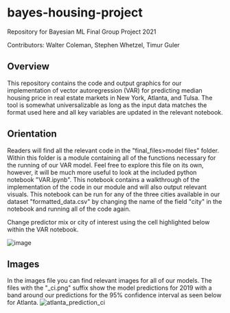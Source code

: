 # bayes-housing-project
Repository for Bayesian ML Final Group Project 2021

Contributors: Walter Coleman, Stephen Whetzel, Timur Guler

## Overview
This repository contains the code and output graphics for our implementation of vector autoregression (VAR) for predicting median housing price in real estate markets in New York, Atlanta, and Tulsa. The tool is somewhat universalizable as long as the input data matches the format used here and all key variables are updated in the relevant notebook. 

## Orientation
Readers will find all the relevant code in the "final_files>model files" folder. Within this folder is a module containing all of the functions necessary for the running of our VAR model. Feel free to explore this file on its own, however, it will be much more useful to look at the included python notebook "VAR.ipynb". This notebook contains a walkthrough of the implementation of the code in our module and will also output relevant visuals. This notebook can be run for any of the three cities available in our dataset "formatted_data.csv" by changing the name of the field "city" in the notebook and running all of the code again. 

Change predictor mix or city of interest using the cell highlighted below within the VAR notebook. 

![image](https://user-images.githubusercontent.com/79474788/145843496-107d69a9-697a-4db9-b868-a62c8b641147.png)


## Images
In the images file you can find relevant images for all of our models. The files with the "_ci.png" suffix show the model predictions for 2019 with a band around our predictions for the 95% confidence interval as seen below for Atlanta. 
![atlanta_prediction_ci](https://user-images.githubusercontent.com/79474788/145843405-868d9cd6-32e2-4884-b026-e4b2a3852dde.png)
